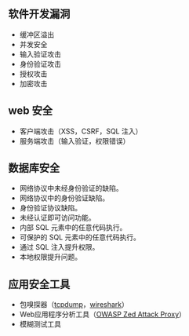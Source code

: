 
## 软件开发漏洞

- 缓冲区溢出
- 并发安全
- 输入验证攻击
- 身份验证攻击
- 授权攻击
- 加密攻击

## web 安全

- 客户端攻击（XSS，CSRF，SQL 注入）
- 服务端攻击（输入验证，权限错误）

## 数据库安全

- 网络协议中未经身份验证的缺陷。
- 网络协议中的身份验证缺陷。
- 身份验证协议缺陷。
- 未经认证即可访问功能。
- 内部 SQL 元素中的任意代码执行。
- 可保护的 SQL 元素中的任意代码执行。
- 通过 SQL 注入提升权限。
- 本地权限提升问题。

## 应用安全工具

- 包嗅探器（[tcpdump](https://www.tcpdump.org/)，[wireshark](https://www.wireshark.org/)）
- Web应用程序分析工具（[OWASP Zed Attack Proxy](https://www.zaproxy.org/)）
- 模糊测试工具
